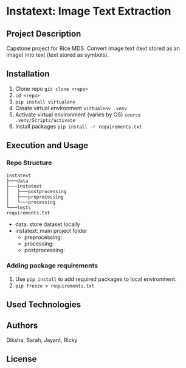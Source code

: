 # Instatext: Image Text Extraction

## Project Description
Capstone project for Rice MDS. Convert image text (text stored as an image) into text (text stored as symbols).

## Installation
1. Clone repo `git clone <repo>`
2. `cd <repo>`
3. `pip install virtualenv`
4. Create virtual environment `virtualenv .venv`
5. Activate virtual environment (varies by OS) `source .venv/Scripts/activate`
2. Install packages ```pip install -r requirements.txt```

## Execution and Usage
### Repo Structure
```
instatext
├───data
├───instatext
│   ├───postprocessing
│   ├───preprocessing
│   └───processing
└───tests
requirements.txt
```
- data: store dataset locally
- instatext: main project folder
    - preprocessing:
    - processing:
    - postprocessing:

### Adding package requirements
1. Use `pip install` to add required packages to local environment.
2. `pip freeze > requirements.txt`

## Used Technologies

## Authors
Diksha, Sarah, Jayant, Ricky

## License
